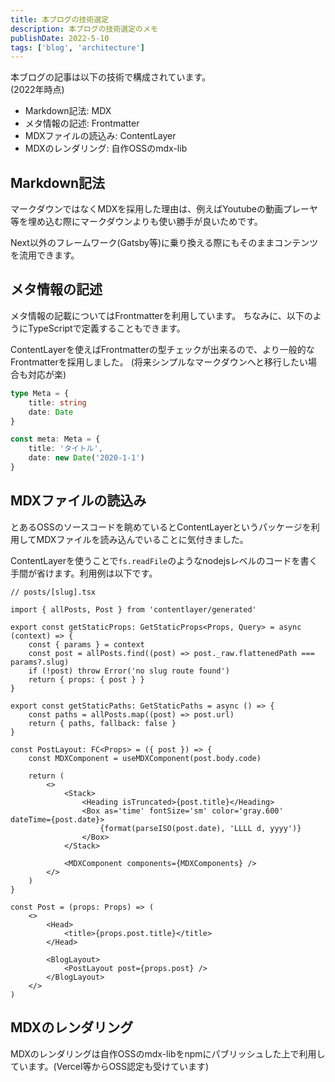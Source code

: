 ```yaml
---
title: 本ブログの技術選定
description: 本ブログの技術選定のメモ
publishDate: 2022-5-10
tags: ['blog', 'architecture']
---
```


本ブログの記事は以下の技術で構成されています。  
(2022年時点)

- Markdown記法: MDX
- メタ情報の記述: Frontmatter
- MDXファイルの読込み: ContentLayer
- MDXのレンダリング: 自作OSSのmdx-lib

## Markdown記法

マークダウンではなくMDXを採用した理由は、例えばYoutubeの動画プレーヤ等を埋め込む際にマークダウンよりも使い勝手が良いためです。

Next以外のフレームワーク(Gatsby等)に乗り換える際にもそのままコンテンツを流用できます。

## メタ情報の記述

メタ情報の記載についてはFrontmatterを利用しています。
ちなみに、以下のようにTypeScriptで定義することもできます。

ContentLayerを使えばFrontmatterの型チェックが出来るので、より一般的なFrontmatterを採用しました。
(将来シンプルなマークダウンへと移行したい場合も対応が楽)

```ts
type Meta = {
	title: string
	date: Date
}

const meta: Meta = {
	title: 'タイトル',
	date: new Date('2020-1-1')
}
```

## MDXファイルの読込み

とあるOSSのソースコードを眺めているとContentLayerというパッケージを利用してMDXファイルを読み込んでいることに気付きました。

ContentLayerを使うことで`fs.readFile`のようなnodejsレベルのコードを書く手間が省けます。利用例は以下です。

```tsx
// posts/[slug].tsx

import { allPosts, Post } from 'contentlayer/generated'

export const getStaticProps: GetStaticProps<Props, Query> = async (context) => {
	const { params } = context
	const post = allPosts.find((post) => post._raw.flattenedPath === params?.slug)
	if (!post) throw Error('no slug route found')
	return { props: { post } }
}

export const getStaticPaths: GetStaticPaths = async () => {
	const paths = allPosts.map((post) => post.url)
	return { paths, fallback: false }
}

const PostLayout: FC<Props> = ({ post }) => {
	const MDXComponent = useMDXComponent(post.body.code)

	return (
		<>
			<Stack>
				<Heading isTruncated>{post.title}</Heading>
				<Box as='time' fontSize='sm' color='gray.600' dateTime={post.date}>
					{format(parseISO(post.date), 'LLLL d, yyyy')}
				</Box>
			</Stack>

			<MDXComponent components={MDXComponents} />
		</>
	)
}

const Post = (props: Props) => (
	<>
		<Head>
			<title>{props.post.title}</title>
		</Head>

		<BlogLayout>
			<PostLayout post={props.post} />
		</BlogLayout>
	</>
)
```

## MDXのレンダリング

MDXのレンダリングは自作OSSのmdx-libをnpmにパブリッシュした上で利用しています。(Vercel等からOSS認定も受けています)

